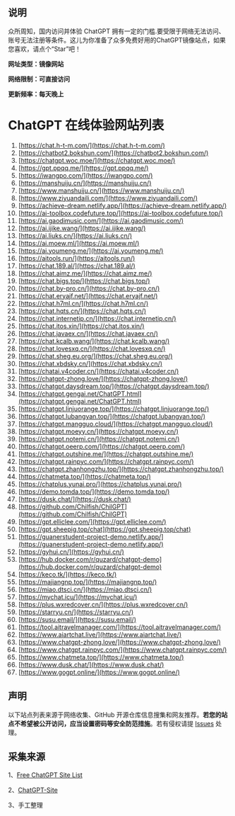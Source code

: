 ##  说明

众所周知，国内访问并体验 ChatGPT 拥有一定的门槛.要受限于网络无法访问、账号无法注册等条件。这儿为你准备了众多免费好用的ChatGPT镜像站点，如果您喜欢，请点个“Star”吧！

**网址类型：镜像网站**

**网络限制：可直接访问**

**更新频率：每天晚上**

# ChatGPT 在线体验网站列表
1. [https://chat.h-t-m.com/](https://chat.h-t-m.com/)
1. [https://chatbot2.bokshun.com/](https://chatbot2.bokshun.com/)
1. [https://chatgpt.woc.moe/](https://chatgpt.woc.moe/)
1. [https://gpt.ppqq.me/](https://gpt.ppqq.me/)
1. [https://iwangpo.com/](https://iwangpo.com/)
1. [https://manshuiju.cn/](https://manshuiju.cn/)
1. [https://www.manshuiju.cn/](https://www.manshuiju.cn/)
1. [https://www.ziyuandaili.com/](https://www.ziyuandaili.com/)
1. [https://achieve-dream.netlify.app/](https://achieve-dream.netlify.app/)
1. [https://ai-toolbox.codefuture.top/](https://ai-toolbox.codefuture.top/)
1. [https://ai.gaodimusic.com/](https://ai.gaodimusic.com/)
1. [https://ai.ijike.wang/](https://ai.ijike.wang/)
1. [https://ai.liuks.cn/](https://ai.liuks.cn/)
1. [https://ai.moew.ml/](https://ai.moew.ml/)
1. [https://ai.youmeng.me/](https://ai.youmeng.me/)
1. [https://aitools.run/](https://aitools.run/)
1. [https://chat.189.al/](https://chat.189.al/)
1. [https://chat.aimz.me/](https://chat.aimz.me/)
1. [https://chat.bigs.top/](https://chat.bigs.top/)
1. [https://chat.by-pro.cn/](https://chat.by-pro.cn/)
1. [https://chat.eryajf.net/](https://chat.eryajf.net/)
1. [https://chat.h7ml.cn/](https://chat.h7ml.cn/)
1. [https://chat.hqts.cn/](https://chat.hqts.cn/)
1. [https://chat.internetip.cn/](https://chat.internetip.cn/)
1. [https://chat.itos.xin/](https://chat.itos.xin/)
1. [https://chat.javaex.cn/](https://chat.javaex.cn/)
1. [https://chat.kcalb.wang/](https://chat.kcalb.wang/)
1. [https://chat.lovesxq.cn/](https://chat.lovesxq.cn/)
1. [https://chat.sheg.eu.org/](https://chat.sheg.eu.org/)
1. [https://chat.xbdsky.cn/](https://chat.xbdsky.cn/)
1. [https://chatai.v4coder.cn/](https://chatai.v4coder.cn/)
1. [https://chatgpt-zhong.love/](https://chatgpt-zhong.love/)
1. [https://chatgpt.daysdream.top/](https://chatgpt.daysdream.top/)
1. [https://chatgpt.gengai.net/ChatGPT.html](https://chatgpt.gengai.net/ChatGPT.html)
1. [https://chatgpt.linjuorange.top/](https://chatgpt.linjuorange.top/)
1. [https://chatgpt.lubangyan.top/](https://chatgpt.lubangyan.top/)
1. [https://chatgpt.mangguo.cloud/](https://chatgpt.mangguo.cloud/)
1. [https://chatgpt.moeyy.cn/](https://chatgpt.moeyy.cn/)
1. [https://chatgpt.notemi.cn/](https://chatgpt.notemi.cn/)
1. [https://chatgpt.oeerp.com/](https://chatgpt.oeerp.com/)
1. [https://chatgpt.outshine.me/](https://chatgpt.outshine.me/)
1. [https://chatgpt.rainpyc.com/](https://chatgpt.rainpyc.com/)
1. [https://chatgpt.zhanhongzhu.top/](https://chatgpt.zhanhongzhu.top/)
1. [https://chatmeta.top/](https://chatmeta.top/)
1. [https://chatplus.yunai.pro/](https://chatplus.yunai.pro/)
1. [https://demo.tomda.top/](https://demo.tomda.top/)
1. [https://dusk.chat/](https://dusk.chat/)
1. [https://github.com/Chilfish/ChilGPT](https://github.com/Chilfish/ChilGPT)
1. [https://gpt.elliclee.com/](https://gpt.elliclee.com/)
1. [https://gpt.sheepig.top/chat](https://gpt.sheepig.top/chat)
1. [https://guanerstudent-project-demo.netlify.app/](https://guanerstudent-project-demo.netlify.app/)
1. [https://gyhui.cn/](https://gyhui.cn/)
1. [https://hub.docker.com/r/quzard/chatgpt-demo](https://hub.docker.com/r/quzard/chatgpt-demo)
1. [https://keco.tk/](https://keco.tk/)
1. [https://majiangnp.top/](https://majiangnp.top/)
1. [https://miao.dtsci.cn/](https://miao.dtsci.cn/)
1. [https://mychat.icu/](https://mychat.icu/)
1. [https://plus.wxredcover.cn/](https://plus.wxredcover.cn/)
1. [https://starryu.cn/](https://starryu.cn/)
1. [https://susu.email/](https://susu.email/)
1. [https://tool.aitravelmanager.com/](https://tool.aitravelmanager.com/)
1. [https://www.aiartchat.live/](https://www.aiartchat.live/)
1. [https://www.chatgpt-zhong.love/](https://www.chatgpt-zhong.love/)
1. [https://www.chatgpt.rainpyc.com/](https://www.chatgpt.rainpyc.com/)
1. [https://www.chatmeta.top/](https://www.chatmeta.top/)
1. [https://www.dusk.chat/](https://www.dusk.chat/)
1. [https://www.gogpt.online/](https://www.gogpt.online/)




## 声明

以下站点列表来源于网络收集、GitHub 开源仓库信息搜集和网友推荐。**若您的站点不希望被公开访问，应当设置密码等安全防范措施**。若有侵权请提 [Issues](https://github.com/lzwme/chatgpt-sites/issues) 处理。

 
## 采集来源
1、[Free ChatGPT Site List](https://github.com/xx025/carrot#free-chatgpt-site-list)

2、[ChatGPT-Site](https://github.com/lzwme/chatgpt-sites)

3、手工整理

